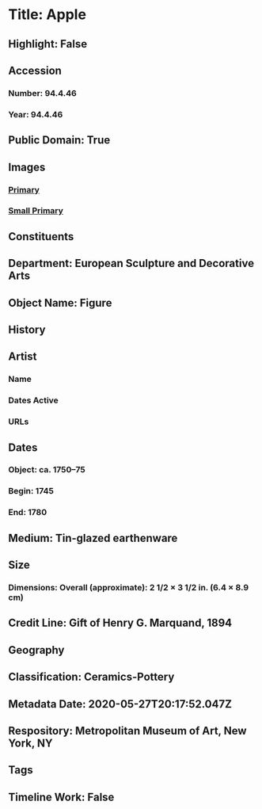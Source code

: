 # Title: Apple
## Highlight: False
## Accession
### Number: 94.4.46
### Year: 94.4.46
## Public Domain: True
## Images
### [Primary](https://images.metmuseum.org/CRDImages/es/original/7559.jpg)
### [Small Primary](https://images.metmuseum.org/CRDImages/es/web-large/7559.jpg)
## Constituents
## Department: European Sculpture and Decorative Arts
## Object Name: Figure
## History
## Artist
### Name
### Dates Active
### URLs
## Dates
### Object: ca. 1750–75
### Begin: 1745
### End: 1780
## Medium: Tin-glazed earthenware
## Size
### Dimensions: Overall (approximate): 2 1/2 × 3 1/2 in. (6.4 × 8.9 cm)
## Credit Line: Gift of Henry G. Marquand, 1894
## Geography
## Classification: Ceramics-Pottery
## Metadata Date: 2020-05-27T20:17:52.047Z
## Respository: Metropolitan Museum of Art, New York, NY
## Tags
## Timeline Work: False